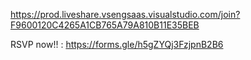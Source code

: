 https://prod.liveshare.vsengsaas.visualstudio.com/join?F9600120C4265A1CB765A79A810B11E35BEB

RSVP now!! : https://forms.gle/h5gZYQj3FzjpnB2B6
